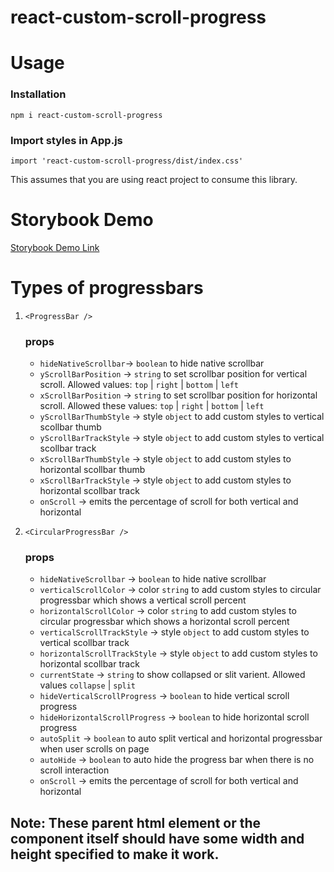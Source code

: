 # react-custom-scroll-progress

# Usage
   
   ### Installation
   `npm i react-custom-scroll-progress`
   
   ### Import styles in App.js
   `import 'react-custom-scroll-progress/dist/index.css'`

This assumes that you are using react project to consume this library.

# Storybook Demo

[Storybook Demo Link](https://react-custom-scroll-progress.vercel.app/ "Storybook Link")

# Types of progressbars

1. `<ProgressBar />`

   ### props

   * `hideNativeScrollbar`-> `boolean` to hide native scrollbar
   * `yScrollBarPosition` -> `string` to set scrollbar position for vertical scroll. Allowed values: `top` | `right` | `bottom` | `left`
   * `xScrollBarPosition` -> `string` to set scrollbar position for horizontal scroll. Allowed these values: `top` | `right` | `bottom` | `left`
   * `yScrollBarThumbStyle` -> style `object` to add custom styles to vertical scollbar thumb
   * `yScrollBarTrackStyle` -> style `object` to add custom styles to vertical scollbar track
   * `xScrollBarThumbStyle` -> style `object` to add custom styles to horizontal scollbar thumb
   * `xScrollBarTrackStyle` -> style `object` to add custom styles to horizontal scollbar track
   * `onScroll` -> emits the percentage of scroll for both vertical and horizontal

2. `<CircularProgressBar />`

   ### props

   * `hideNativeScrollbar` -> `boolean` to hide native scrollbar
   * `verticalScrollColor` -> color `string` to add custom styles to circular progressbar which shows a vertical scroll percent
   * `horizontalScrollColor` -> color `string` to add custom styles to circular progressbar which shows a horizontal scroll percent
   * `verticalScrollTrackStyle` -> style `object` to add custom styles to vertical scollbar track
   * `horizontalScrollTrackStyle` -> style `object` to add custom styles to horizontal scollbar track
   * `currentState` -> `string` to show collapsed or slit varient. Allowed values `collapse` | `split`
   * `hideVerticalScrollProgress` -> `boolean` to hide vertical scroll progress
   * `hideHorizontalScrollProgress` -> `boolean` to hide horizontal scroll progress
   * `autoSplit` -> `boolean` to auto split vertical and horizontal progressbar when user scrolls on page
   * `autoHide` -> `boolean` to auto hide the progress bar when there is no scroll interaction
   * `onScroll` -> emits the percentage of scroll for both vertical and horizontal

## Note: These parent html element or the component itself should have some width and height specified to make it work.
